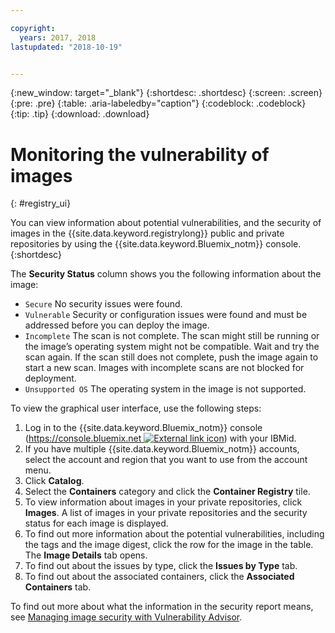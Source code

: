 ```yaml
---

copyright:
  years: 2017, 2018
lastupdated: "2018-10-19"


---
```


{:new_window: target="_blank"}
{:shortdesc: .shortdesc}
{:screen: .screen}
{:pre: .pre}
{:table: .aria-labeledby="caption"}
{:codeblock: .codeblock}
{:tip: .tip}
{:download: .download}

# Monitoring the vulnerability of images
{: #registry_ui}

You can view information about potential vulnerabilities, and the security of images in the {{site.data.keyword.registrylong}} public and private repositories by using the {{site.data.keyword.Bluemix_notm}} console.
{:shortdesc}

The **Security Status** column shows you the following information about the image:
- `Secure` No security issues were found.
- `Vulnerable` Security or configuration issues were found and must be addressed before you can deploy the image.
- `Incomplete` The scan is not complete. The scan might still be running or the image’s operating system might not be compatible. Wait and try the scan again. If the scan still does not complete, push the image again to start a new scan. Images with incomplete scans are not blocked for deployment.
- `Unsupported OS` The operating system in the image is not supported.

To view the graphical user interface, use the following steps:

1. Log in to the {{site.data.keyword.Bluemix_notm}} console ([https://console.bluemix.net ![External link icon](../../icons/launch-glyph.svg "External link icon")](https://console.bluemix.net)) with your IBMid.
2. If you have multiple {{site.data.keyword.Bluemix_notm}} accounts, select the account and region that you want to use from the account menu.
3. Click **Catalog**.
4. Select the **Containers** category and click the **Container Registry** tile.
5. To view information about images in your private repositories, click **Images**. A list of images in your private repositories and the security status for each image is displayed.
6. To find out more information about the potential vulnerabilities, including the tags and the image digest, click the row for the image in the table. The **Image Details** tab opens.
7. To find out about the issues by type, click the **Issues by Type** tab.
8. To find out about the associated containers, click the **Associated Containers** tab.

To find out more about what the information in the security report means, see [Managing image security with Vulnerability Advisor](/docs/services/va/va_index.html).
